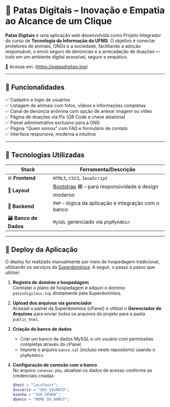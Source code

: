 # 🐾 Patas Digitais – Inovação e Empatia ao Alcance de um Clique

**Patas Digitais** é uma aplicação web desenvolvida como Projeto Integrador do curso de **Tecnologia da Informação da UFMS**. O objetivo é conectar protetores de animais, ONGs e a sociedade, facilitando a adoção responsável, o envio seguro de denúncias e a arrecadação de doações — tudo em um ambiente digital acessível, seguro e empático.

🔗 Acesse em: (https://patasdigitais.top)

---

## 🔧 Funcionalidades

✅ Cadastro e login de usuários  
✅ Listagem de animais com fotos, vídeos e informações completas  
✅ Canal de denúncia anônima com opção de anexar imagem ou vídeo  
✅ Página de doações via Pix (QR Code e chave aleatória)  
✅ Painel administrativo exclusivo para a ONG  
✅ Página "Quem somos" com FAQ e formulário de contato  
✅ Interface responsiva, moderna e intuitiva

---

## 🧰 Tecnologias Utilizadas

| Stack       | Ferramenta/Descrição                        |
|-------------|---------------------------------------------|
| 🌐 **Frontend**  | `HTML5`, `CSS3`, `JavaScript`              |
| 🎨 **Layout**    | [Bootstrap](https://getbootstrap.com/) 🟦 – para responsividade e design moderno |
| 🐘 **Backend**   | `PHP` – lógica da aplicação e integração com o banco |
| 🗃️ **Banco de Dados** | `MySQL` gerenciado via `phpMyAdmin` |

---

## 🚀 Deploy da Aplicação

O deploy foi realizado manualmente por meio de hospedagem tradicional, utilizando os serviços da [Superdomínios](https://www.superdominios.org). A seguir, o passo a passo que utilizei:

1. **Registro de domínio e hospedagem**  
   Contratei o plano de hospedagem e adquiri o domínio `patasdigitais.top` diretamente pela Superdomínios.

2. **Upload dos arquivos via gerenciador**  
   Acessei o painel da Superdomínios (cPanel) e utilizei o **Gerenciador de Arquivos** para enviar todos os arquivos do projeto para a pasta `public_html`.

3. **Criação do banco de dados**  
   - Criei um banco de dados MySQL e um usuário com permissões completas através do cPanel.  
   - Importe o arquivo `banco.sql` (incluso neste repositório) usando o `phpMyAdmin`.

4. **Configuração de conexão com o banco**  
   No arquivo `conexao.php`, atualizei os dados de acesso conforme as credenciais criadas:
   ```php
   $host = "localhost";
   $usuario = "SEU_USUARIO";
   $senha = "SUA_SENHA";
   $banco = "NOME_DO_BANCO";
